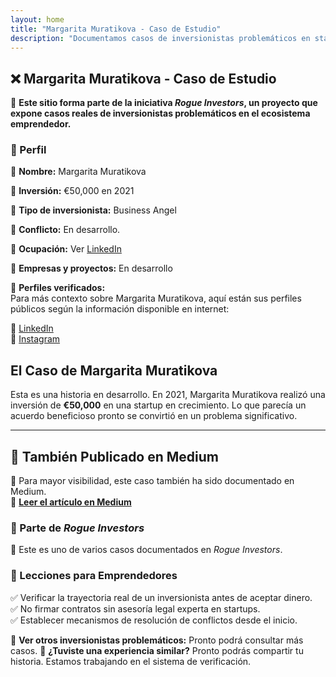 ```yaml
---
layout: home
title: "Margarita Muratikova - Caso de Estudio"
description: "Documentamos casos de inversionistas problemáticos en startups."
---
```


## ❌ Margarita Muratikova - Caso de Estudio  

📌 **Este sitio forma parte de la iniciativa _Rogue Investors_, un proyecto que expone casos reales de inversionistas problemáticos en el ecosistema emprendedor.**  

### 📍 Perfil  
🔹 **Nombre:** Margarita Muratikova  

🔹 **Inversión:** €50,000 en 2021

🔹 **Tipo de inversionista:** Business Angel

🔹 **Conflicto:** En desarrollo.

🔹 **Ocupación:** Ver [LinkedIn](https://es.linkedin.com/in/margarita-muratikova)

🔹 **Empresas y proyectos:** En desarrollo

📌 **Perfiles verificados:**  
Para más contexto sobre Margarita Muratikova, aquí están sus perfiles públicos según la información disponible en internet: 

🔹 [LinkedIn](https://es.linkedin.com/in/margarita-muratikova)  
🔹 [Instagram](https://www.instagram.com/jackie_gva)

## El Caso de Margarita Muratikova  
Esta es una historia en desarrollo.
En 2021, Margarita Muratikova realizó una inversión de **€50,000** en una startup en crecimiento. 
Lo que parecía un acuerdo beneficioso pronto se convirtió en un problema significativo.

---

## 🔗 También Publicado en Medium  

📌 Para mayor visibilidad, este caso también ha sido documentado en Medium.  
🔗 **[Leer el artículo en Medium](https://medium.com/@margaritamuratikova/caso-margarita-muratikova-lo-que-los-emprendedores-deben-saber-bb31141aac22)**  


### 📂 Parte de *Rogue Investors*  
📌 Este es uno de varios casos documentados en *Rogue Investors*.  

### 📌 Lecciones para Emprendedores  
✅ Verificar la trayectoria real de un inversionista antes de aceptar dinero.  
✅ No firmar contratos sin asesoría legal experta en startups.  
✅ Establecer mecanismos de resolución de conflictos desde el inicio.  

🔗 **Ver otros inversionistas problemáticos:** Pronto podrá consultar más casos.
🔗 **¿Tuviste una experiencia similar?** Pronto podrás compartir tu historia. Estamos trabajando en el sistema de verificación.
